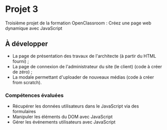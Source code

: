 # Projet 3

Troisième projet de la formation OpenClassroom : Créez une page web dynamique avec JavaScript

## À développer

- La page de présentation des travaux de l'architecte (à partir du HTML fourni) ;
- La page de connexion de l'administrateur du site (le client) (code à créer de zéro) ;
- La modale permettant d'uploader de nouveaux médias (code à créer from scratch).

### Compétences évaluées

- Récupérer les données utilisateurs dans le JavaScript via des formulaires
- Manipuler les éléments du DOM avec JavaScript
- Gérer les événements utilisateurs avec JavaScript
